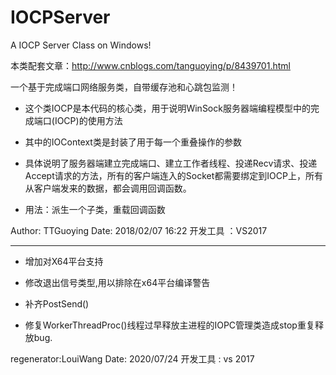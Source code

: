# IOCPServer
A IOCP Server Class on Windows!
 
 
本类配套文章：http://www.cnblogs.com/tanguoying/p/8439701.html


一个基于完成端口网络服务类，自带缓存池和心跳包监测！

* 这个类IOCP是本代码的核心类，用于说明WinSock服务器端编程模型中的完成端口(IOCP)的使用方法

* 其中的IOContext类是封装了用于每一个重叠操作的参数

* 具体说明了服务器端建立完成端口、建立工作者线程、投递Recv请求、投递Accept请求的方法，所有的客户端连入的Socket都需要绑定到IOCP上，所有从客户端发来的数据，都会调用回调函数。

* 用法：派生一个子类，重载回调函数

Author: TTGuoying
Date: 2018/02/07 16:22
开发工具 ：VS2017

 -----------------------------------------------------------------

* 增加对X64平台支持

* 修改退出信号类型,用以排除在x64平台编译警告

* 补齐PostSend()

* 修复WorkerThreadProc()线程过早释放主进程的IOPC管理类造成stop重复释放bug.

regenerator:LouiWang
Date: 2020/07/24
开发工具 : vs 2017
